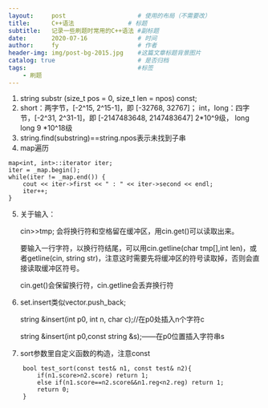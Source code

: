 ```yaml
---
layout:     post   				    # 使用的布局（不需要改）
title:      C++语法 				# 标题 
subtitle:   记录一些刷题时常用的C++语法 #副标题
date:       2020-07-16 				# 时间
author:     fy 						# 作者
header-img: img/post-bg-2015.jpg 	#这篇文章标题背景图片
catalog: true 						# 是否归档
tags:								#标签
    - 刷题
---
```

1. string substr (size_t pos = 0, size_t len = npos) const;
2. short：两字节，[-2^15, 2^15-1]，即 [-32768, 32767]；
int，long：四字节，[-2^31, 2^31-1]，即 [-2147483648, 2147483647] 2*10^9级， long long 9 *10^18级
3. string.find(substring)==string.npos表示未找到子串
4. map遍历
```
map<int, int>::iterator iter;
iter = _map.begin();
while(iter != _map.end()) {
    cout << iter->first << " : " << iter->second << endl;
    iter++;
}
```
5. 关于输入：

    cin>>tmp; 会将换行符和空格留在缓冲区，用cin.get()可以读取出来。
    
    要输入一行字符，以换行符结尾，可以用cin.getline(char tmp[],int len)，或者getline(cin, string str)，注意这时需要先将缓冲区的符号读取掉，否则会直接读取缓冲区符号。
    
    cin.get()会保留换行符，cin.getline会丢弃换行符
6. set.insert类似vector.push_back; 

    string &insert(int p0, int n, char c);//在p0处插入n个字符c

    string &insert(int p0,const string &s);——在p0位置插入字符串s

7. sort参数里自定义函数的构造，注意const
```
    bool test_sort(const test& n1, const test& n2){
        if(n1.score>n2.score) return 1;
        else if(n1.score==n2.score&&n1.reg<n2.reg) return 1;
        return 0;
    }
```